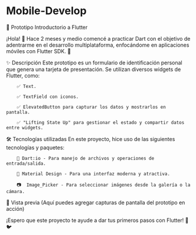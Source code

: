 # Mobile-Develop

📱 Prototipo Introductorio a Flutter

¡Hola! 👋 Hace 2 meses y medio comencé a practicar Dart con el objetivo de adentrarme en el desarrollo multiplataforma, enfocándome en aplicaciones móviles con Flutter SDK. 🚀


✨ Descripción
Este prototipo es un formulario de identificación personal que genera una tarjeta de presentación. Se utilizan diversos widgets de Flutter, como:

        ✅ Text.

        ✅ TextField con iconos.

        ✅ ElevatedButton para capturar los datos y mostrarlos en pantalla.

        ✅ "Lifting State Up" para gestionar el estado y compartir datos entre widgets.


🛠️ Tecnologías utilizadas
En este proyecto, hice uso de las siguientes tecnologías y paquetes:

        📌 Dart:io - Para manejo de archivos y operaciones de entrada/salida.

        🎨 Material Design - Para una interfaz moderna y atractiva.

        📷  Image_Picker - Para seleccionar imágenes desde la galería o la cámara.




📲 Vista previa
(Aquí puedes agregar capturas de pantalla del prototipo en acción)

¡Espero que este proyecto te ayude a dar tus primeros pasos con Flutter! 🚀🐦
